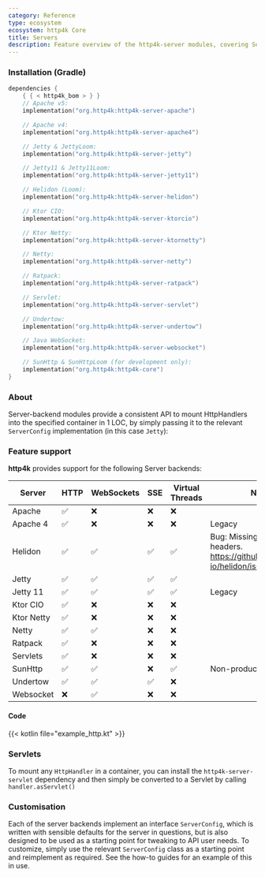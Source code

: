 ```yaml
---
category: Reference
type: ecosystem
ecosystem: http4k Core
title: Servers
description: Feature overview of the http4k-server modules, covering Server backends
---
```


### Installation (Gradle)

```kotlin
dependencies {
    { { < http4k_bom > } }
    // Apache v5: 
    implementation("org.http4k:http4k-server-apache")

    // Apache v4: 
    implementation("org.http4k:http4k-server-apache4")

    // Jetty & JettyLoom: 
    implementation("org.http4k:http4k-server-jetty")

    // Jetty11 & Jetty11Loom: 
    implementation("org.http4k:http4k-server-jetty11")

    // Helidon (Loom): 
    implementation("org.http4k:http4k-server-helidon")

    // Ktor CIO: 
    implementation("org.http4k:http4k-server-ktorcio")

    // Ktor Netty: 
    implementation("org.http4k:http4k-server-ktornetty")

    // Netty: 
    implementation("org.http4k:http4k-server-netty")

    // Ratpack: 
    implementation("org.http4k:http4k-server-ratpack")

    // Servlet: 
    implementation("org.http4k:http4k-server-servlet")

    // Undertow: 
    implementation("org.http4k:http4k-server-undertow")

    // Java WebSocket:
    implementation("org.http4k:http4k-server-websocket")

    // SunHttp & SunHttpLoom (for development only): 
    implementation("org.http4k:http4k-core")
}
```

### About

Server-backend modules provide a consistent API to mount HttpHandlers into the specified container in 1 LOC, by
simply passing it to the relevant `ServerConfig` implementation (in this case `Jetty`):

### Feature support

**http4k** provides support for the following Server backends:

| Server     | HTTP | WebSockets | SSE | Virtual Threads | Notes                                                                           |  
|------------|------|------------|-----|-----------------|---------------------------------------------------------------------------------|
| Apache     | ✅    | ❌          | ❌   | ❌               |                                                                                 |
| Apache 4   | ✅    | ❌          | ❌   | ❌               | Legacy                                                                          |
| Helidon    | ✅    | ✅          | ✅   | ✅               | Bug: Missing request headers. https://github.com/helidon-io/helidon/issues/9918 |
| Jetty      | ✅    | ✅          | ✅   | ✅               |                                                                                 |
| Jetty 11   | ✅    | ✅          | ✅   | ✅               | Legacy                                                                          |
| Ktor CIO   | ✅    | ❌          | ❌   | ❌               |                                                                                 |
| Ktor Netty | ✅    | ❌          | ❌   | ❌               |                                                                                 |
| Netty      | ✅    | ✅          | ❌   | ❌               |                                                                                 |
| Ratpack    | ✅    | ❌          | ❌   | ❌               |                                                                                 |
| Servlets   | ✅    | ❌          | ❌   | ❌               |                                                                                 |
| SunHttp    | ✅    | ✅          | ❌   | ✅               | Non-production                                                                  |
| Undertow   | ✅    | ✅          | ✅   | ❌               |                                                                                 |
| Websocket  | ❌    | ✅          | ❌   | ❌               |                                                                                 |

#### Code

{{< kotlin file="example_http.kt" >}}

### Servlets
To mount any `HttpHandler` in a container, you can install the `http4k-server-servlet` dependency and then simply be converted to a Servlet by calling ```handler.asServlet()```

### Customisation

Each of the server backends implement an interface `ServerConfig`, which is written with sensible defaults for the
server in questions,
but is also designed to be used as a starting point for tweaking to API user needs. To customize, simply use the
relevant `ServerConfig`
class as a starting point and reimplement as required. See the how-to guides for an example of this in use.


